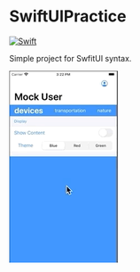 # SwiftUIPractice

[![Swift](https://img.shields.io/badge/Swift-5.1.3-green)](https://swift.org)

Simple project for SwfitUI syntax.

![](/.assets/symbols.gif)
